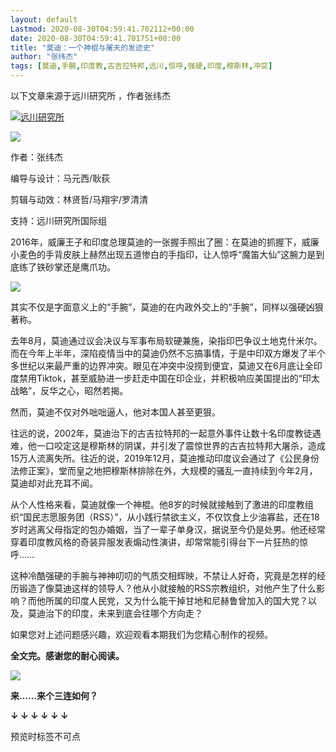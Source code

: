 ```yaml
---
layout: default
Lastmod: 2020-08-30T04:59:41.702112+00:00
date: 2020-08-30T04:59:41.701751+00:00
title: "莫迪：一个神棍与屠夫的发迹史"
author: "张纬杰"
tags: [莫迪,手腕,印度教,古吉拉特邦,远川,惊呼,强硬,印度,穆斯林,冲突]
---
```


以下文章来源于远川研究所 ，作者张纬杰

 [![远川研究所](https://images.weserv.nl/?url=http%3A//wx.qlogo.cn/mmhead/Q3auHgzwzM6BWHWIiccrMXyC8VYGtQYvicFAPUNoK6OOHuNcA6XH1JEw/0)](#) 

![](https://images.weserv.nl/?url=https%3A//mmbiz.qpic.cn/mmbiz_png/OGh1hyMTnsKWibWY5A64ibU1icS8LQo5ptVaajvo39cEFiaUlDr6V0Fp0LXTl6icYOBsEgbmhwsEVB6yg7nicLYicZUYQ/640%3Fwx_fmt%3Dpng)

作者：张纬杰

编导与设计：马元西/耿荻

剪辑与动效：林贤哲/马翔宇/罗清清

支持：远川研究所国际组

  

  

  

  

2016年，威廉王子和印度总理莫迪的一张握手照出了圈：在莫迪的抓握下，威廉小麦色的手背皮肤上赫然出现五道惨白的手指印，让人惊呼“魔笛大仙”这腕力是到底练了铁砂掌还是鹰爪功。

  

![](https://images.weserv.nl/?url=https%3A//mmbiz.qpic.cn/mmbiz_jpg/OGh1hyMTnsKWibWY5A64ibU1icS8LQo5ptVJJo5EiaxGSq3VZNReyKibO0ia8xI6PBcNIqicCH2UnfiaNMPxBkiae6OcAlg/640%3Fwx_fmt%3Djpeg)

  

其实不仅是字面意义上的“手腕”，莫迪的在内政外交上的“手腕”，同样以强硬凶狠著称。

  

去年8月，莫迪通过议会决议与军事布局软硬兼施，染指印巴争议土地克什米尔。而在今年上半年，深陷疫情当中的莫迪仍然不忘搞事情，于是中印双方爆发了半个多世纪以来最严重的边界冲突。眼见在冲突中没捞到便宜，莫迪又在6月底让全印度禁用Tiktok，甚至威胁进一步赶走中国在印企业，并积极响应美国提出的“印太战略”，反华之心，昭然若揭。

  

然而，莫迪不仅对外咄咄逼人，他对本国人甚至更狠。

  

往远的说，2002年，莫迪治下的古吉拉特邦的一起意外事件让数十名印度教徒遇难，他一口咬定这是穆斯林的阴谋，并引发了震惊世界的古吉拉特邦大屠杀，造成15万人流离失所。往近的说，2019年12月，莫迪推动印度议会通过了《公民身份法修正案》，堂而皇之地把穆斯林排除在外，大规模的骚乱一直持续到今年2月，莫迪却对此充耳不闻。

  

从个人性格来看，莫迪就像一个神棍。他8岁的时候就接触到了激进的印度教组织“国民志愿服务团（RSS）”，从小践行禁欲主义，不仅饮食上少油寡盐，还在18岁时逃离父母指定的包办婚姻，当了一辈子单身汉，据说至今仍是处男。他还经常穿着印度教风格的奇装异服发表煽动性演讲，却常常能引得台下一片狂热的惊呼……

  

这种冷酷强硬的手腕与神神叨叨的气质交相辉映，不禁让人好奇，究竟是怎样的经历锻造了像莫迪这样的领导人？他从小就接触的RSS宗教组织，对他产生了什么影响？而他所属的印度人民党，又为什么能干掉甘地和尼赫鲁曾加入的国大党？以及，莫迪治下的印度，未来到底会往哪个方向走？

  

如果您对上述问题感兴趣，欢迎观看本期我们为您精心制作的视频。

  

  

**全文完。感谢您的耐心阅读。**

  

![](https://images.weserv.nl/?url=https%3A//mmbiz.qpic.cn/sz_mmbiz_jpg/6FudoaFVUAiaCuLW0HTAXtXzibRSr1CGjQicSfrhSIxb5mfJmJBdSrNcYhz4vJzg3eczpYfRdhQ6v65HKZQ8vWTPw/640%3Fwx_fmt%3Djpeg)

  

**来……来个三连如何？**

**↓ ↓ ↓ ↓ ↓ ↓**

预览时标签不可点

